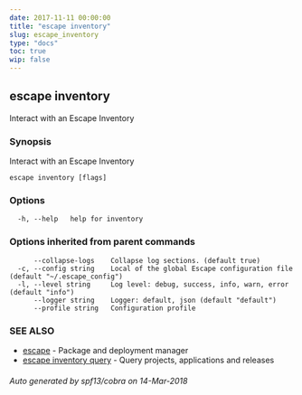 ```yaml
---
date: 2017-11-11 00:00:00
title: "escape inventory"
slug: escape_inventory
type: "docs"
toc: true
wip: false
---
```

## escape inventory

Interact with an Escape Inventory

### Synopsis


Interact with an Escape Inventory

```
escape inventory [flags]
```

### Options

```
  -h, --help   help for inventory
```

### Options inherited from parent commands

```
      --collapse-logs    Collapse log sections. (default true)
  -c, --config string    Local of the global Escape configuration file (default "~/.escape_config")
  -l, --level string     Log level: debug, success, info, warn, error (default "info")
      --logger string    Logger: default, json (default "default")
      --profile string   Configuration profile
```

### SEE ALSO
* [escape](../escape/)	 - Package and deployment manager
* [escape inventory query](../escape_inventory_query/)	 - Query projects, applications and releases

###### Auto generated by spf13/cobra on 14-Mar-2018
